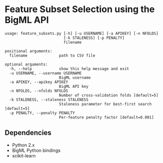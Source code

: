 # Feature Subset Selection using the BigML API

    usage: feature_subsets.py [-h] [-u USERNAME] [-a APIKEY] [-n NFOLDS]
                              [-k STALENESS] [-p PENALTY]
                              filename

    positional arguments:
      filename              path to CSV file

    optional arguments:
      -h, --help            show this help message and exit
      -u USERNAME, --username USERNAME
                            BigML username
      -a APIKEY, --apikey APIKEY
                            BigML API key
      -n NFOLDS, --nfolds NFOLDS
                            Number of cross-validation folds [default=5]
      -k STALENESS, --staleness STALENESS
                            Staleness parameter for best-first search [default=5]
      -p PENALTY, --penalty PENALTY
                            Per-feature penalty factor [default=0.001]

## Dependencies

- Python 2.x
- BigML Python bindings
- scikit-learn
